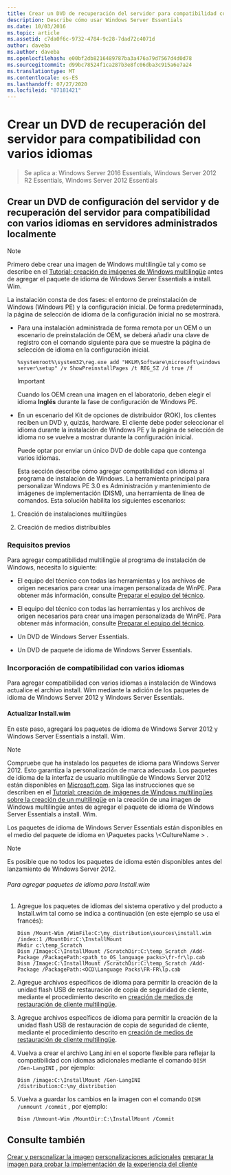 ```yaml
---
title: Crear un DVD de recuperación del servidor para compatibilidad con varios idiomas
description: Describe cómo usar Windows Server Essentials
ms.date: 10/03/2016
ms.topic: article
ms.assetid: c7da0f6c-9732-4784-9c28-7dad72c4071d
author: daveba
ms.author: daveba
ms.openlocfilehash: e00bf2db8216489787ba3a476a79d7567d4d0d78
ms.sourcegitcommit: d99bc78524f1ca287b3e8fc06dba3c915a6e7a24
ms.translationtype: MT
ms.contentlocale: es-ES
ms.lasthandoff: 07/27/2020
ms.locfileid: "87181421"
---
```

# <a name="create-a-server-recovery-dvd-for-multi-language-support"></a>Crear un DVD de recuperación del servidor para compatibilidad con varios idiomas

>Se aplica a: Windows Server 2016 Essentials, Windows Server 2012 R2 Essentials, Windows Server 2012 Essentials

##  <a name="create-a-server-setup-and-server-recovery-dvd-for-multiple-language-support-on-locally-administered-servers"></a><a name="BKMK_MLHeadedRecovery"></a>Crear un DVD de configuración del servidor y de recuperación del servidor para compatibilidad con varios idiomas en servidores administrados localmente

> [!NOTE]
>  Primero debe crear una imagen de Windows multilingüe tal y como se describe en el [Tutorial: creación de imágenes de Windows multilingüe](https://technet.microsoft.com/library/jj126995) antes de agregar el paquete de idioma de Windows Server Essentials a install. Wim.

 La instalación consta de dos fases: el entorno de preinstalación de Windows (Windows PE) y la configuración inicial. De forma predeterminada, la página de selección de idioma de la configuración inicial no se mostrará.

- Para una instalación administrada de forma remota por un OEM o un escenario de preinstalación de OEM, se deberá añadir una clave de registro con el comando siguiente para que se muestre la página de selección de idioma en la configuración inicial.

  ```
  %systemroot%\system32\reg.exe add "HKLM\Software\microsoft\windows server\setup" /v ShowPreinstallPages /t REG_SZ /d true /f
  ```

  > [!IMPORTANT]
  >  Cuando los OEM crean una imagen en el laboratorio, deben elegir el idioma **Inglés** durante la fase de configuración de Windows PE.

- En un escenario del Kit de opciones de distribuidor (ROK), los clientes reciben un DVD y, quizás, hardware. El cliente debe poder seleccionar el idioma durante la instalación de Windows PE y la página de selección de idioma no se vuelve a mostrar durante la configuración inicial.

  Puede optar por enviar un único DVD de doble capa que contenga varios idiomas.

  Esta sección describe cómo agregar compatibilidad con idioma al programa de instalación de Windows. La herramienta principal para personalizar Windows PE 3.0 es Administración y mantenimiento de imágenes de implementación (DISM), una herramienta de línea de comandos. Esta solución habilita los siguientes escenarios:

1.  Creación de instalaciones multilingües

2.  Creación de medios distribuibles

### <a name="prerequisites"></a>Requisitos previos
 Para agregar compatibilidad multilingüe al programa de instalación de Windows, necesita lo siguiente:


-   El equipo del técnico con todas las herramientas y los archivos de origen necesarios para crear una imagen personalizada de WinPE. Para obtener más información, consulte [Preparar el equipo del técnico](Prepare-the-Technician-Computer.md).

-   El equipo del técnico con todas las herramientas y los archivos de origen necesarios para crear una imagen personalizada de WinPE. Para obtener más información, consulte [Preparar el equipo del técnico](../install/Prepare-the-Technician-Computer.md).


-   Un DVD de Windows Server Essentials.

-   Un DVD de paquete de idioma de Windows Server Essentials.

###  <a name="adding-multiple-language-support"></a><a name="BKMK_Steps"></a>Incorporación de compatibilidad con varios idiomas
 Para agregar compatibilidad con varios idiomas a instalación de Windows actualice el archivo install. Wim mediante la adición de los paquetes de idioma de Windows Server 2012 y Windows Server Essentials.

#### <a name="update-installwim"></a>Actualizar Install.wim
 En este paso, agregará los paquetes de idioma de Windows Server 2012 y Windows Server Essentials a install. Wim.

> [!NOTE]
>  Compruebe que ha instalado los paquetes de idioma para Windows Server 2012. Esto garantiza la personalización de marca adecuada. Los paquetes de idioma de la interfaz de usuario multilingüe de Windows Server 2012 están disponibles en [Microsoft.com](https://www.microsoft.com/OEM/en/installation/downloads/Pages/technical-downloads.aspx). Siga las instrucciones que se describen en el [Tutorial: creación de imágenes de Windows multilingües sobre la creación de un multilingüe](https://technet.microsoft.com/library/jj126995.aspx) en la creación de una imagen de Windows multilingüe antes de agregar el paquete de idioma de Windows Server Essentials a install. Wim.
>
>  Los paquetes de idioma de Windows Server Essentials están disponibles en el medio del paquete de idioma en \Paquetes packs \\<CultureName \> .

> [!NOTE]
>  Es posible que no todos los paquetes de idioma estén disponibles antes del lanzamiento de Windows Server 2012.

###### <a name="to-add-language-packs-to-installwim"></a>Para agregar paquetes de idioma para Install.wim

1.  Agregue los paquetes de idiomas del sistema operativo y del producto a Install.wim tal como se indica a continuación (en este ejemplo se usa el francés):

    ```
    Dism /Mount-Wim /WimFile:C:\my_distribution\sources\install.wim /index:1 /MountDir:C:\InstallMount
    Mkdir c:\temp_Scratch
    Dism /Image:C:\InstallMount /ScratchDir:C:\temp_Scratch /Add-Package /PackagePath:<path_to_OS_language_packs>\fr-fr\lp.cab
    Dism /Image:C:\InstallMount /ScratchDir:C:\temp_Scratch /Add-Package /PackagePath:<OCD\Language Packs\FR-FR\lp.cab

    ```


2.  Agregue archivos específicos de idioma para permitir la creación de la unidad flash USB de restauración de copia de seguridad de cliente, mediante el procedimiento descrito en [creación de medios de restauración de cliente multilingüe](Build-Multi-Language-Client-Restore-Media.md).

2.  Agregue archivos específicos de idioma para permitir la creación de la unidad flash USB de restauración de copia de seguridad de cliente, mediante el procedimiento descrito en [creación de medios de restauración de cliente multilingüe](../install/Build-Multi-Language-Client-Restore-Media.md).


3.  Vuelva a crear el archivo Lang.ini en el soporte flexible para reflejar la compatibilidad con idiomas adicionales mediante el comando `DISM /Gen-LangINI` , por ejemplo:

    ```
    Dism /image:C:\InstallMount /Gen-LangINI /distribution:C:\my_distribution

    ```

4.  Vuelva a guardar los cambios en la imagen con el comando `DISM /unmount /commit` , por ejemplo:

    ```
    Dism /Unmount-Wim /MountDir:C:\InstallMount /Commit
    ```

## <a name="see-also"></a>Consulte también

 [Crear y personalizar la imagen](Creating-and-Customizing-the-Image.md) [personalizaciones adicionales](Additional-Customizations.md) [preparar la imagen para probar la implementación de](Preparing-the-Image-for-Deployment.md) [la experiencia del cliente](Testing-the-Customer-Experience.md)

